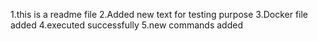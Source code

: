 1.this is a readme file
2.Added new text for testing purpose
3.Docker file added
4.executed successfully
5.new commands added
